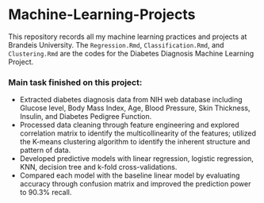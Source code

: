 # Machine-Learning-Projects

This repository records all my machine learning practices and projects at Brandeis University.
The `Regression.Rmd`, `Classification.Rmd`, and `Clustering.Rmd` are the codes for the Diabetes Diagnosis Machine Learning Project.

### Main task finished on this project:
* Extracted diabetes diagnosis data from NIH web database including Glucose level, Body Mass Index, Age, Blood Pressure,
Skin Thickness, Insulin, and Diabetes Pedigree Function.
* Processed data cleaning through feature engineering and explored correlation matrix to identify the multicollinearity of the
features; utilized the K-means clustering algorithm to identify the inherent structure and pattern of data.
* Developed predictive models with linear regression, logistic regression, KNN, decision tree and k-fold cross-validations.
* Compared each model with the baseline linear model by evaluating accuracy through confusion matrix and improved the prediction power to 90.3% recall.
